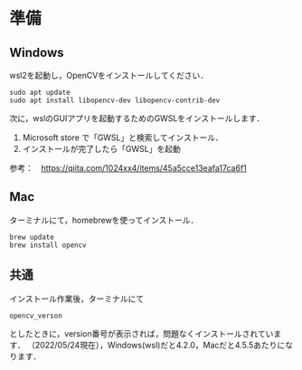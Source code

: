 # 準備

## Windows 

wsl2を起動し，OpenCVをインストールしてください．

```
sudo apt update
sudo apt install libopencv-dev libopencv-contrib-dev
```

次に，wslのGUIアプリを起動するためのGWSLをインストールします．

1. Microsoft store で「GWSL」と検索してインストール．
2. インストールが完了したら「GWSL」を起動

参考：　https://qiita.com/1024xx4/items/45a5cce13eafa17ca6f1

## Mac

ターミナルにて，homebrewを使ってインストール．

```
brew update 
brew install opencv
```

## 共通

インストール作業後，ターミナルにて

```
opencv_verson
```
としたときに，version番号が表示されば，問題なくインストールされています． （2022/05/24現在），Windows(wsl)だと4.2.0，Macだと4.5.5あたりになります．

